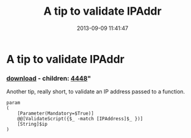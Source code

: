 ﻿---
pid:            4447
parent:         0
children:       4448
poster:         AxelLimousin
title:          A tip to validate IPAddr
date:           2013-09-09 11:41:47
format:         posh
---

# A tip to validate IPAddr

### [download](4447.ps1) - children: [4448](4448.md)"

Another tip, really short, to validate an IP address passed to a function.

```posh
param
(
	[Parameter(Mandatory=$True)]
	@@[ValidateScript({$_ -match [IPAddress]$_ })]
	[String]$ip
)
```
